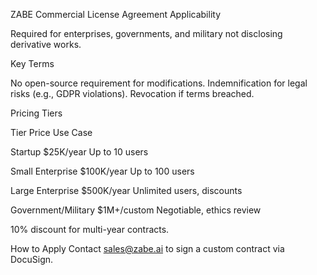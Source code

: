 ZABE Commercial License Agreement
Applicability

Required for enterprises, governments, and military not disclosing derivative works.

Key Terms

No open-source requirement for modifications.
Indemnification for legal risks (e.g., GDPR violations).
Revocation if terms breached.

Pricing Tiers



Tier
Price
Use Case



Startup
$25K/year
Up to 10 users


Small Enterprise
$100K/year
Up to 100 users


Large Enterprise
$500K/year
Unlimited users, discounts


Government/Military
$1M+/custom
Negotiable, ethics review



10% discount for multi-year contracts.

How to Apply
Contact sales@zabe.ai to sign a custom contract via DocuSign.